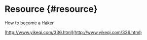 # Resource {#resource}

How to become a Haker

[http://www.yikeqi.com/336.html](http://www.yikeqi.com/336.html)